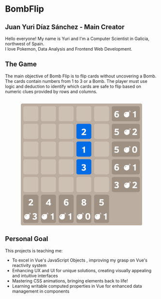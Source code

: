 # BombFlip

## Juan Yuri Díaz Sánchez - Main Creator
Hello everyone!
My name is Yuri and I'm a Computer Scientist in Galicia, northwest of Spain.
<br>  I love Pokemon, Data Analysis and Frontend Web Development.

## The Game
The main objective of Bomb Flip is to flip cards without uncovering a Bomb. The cards contain numbers from 1 to 3 or a Bomb. The player must use logic and deduction to identify which cards are safe to flip based on numeric clues provided by rows and columns.

<br>
<div style="text-align:center" align="center">
  <img src="https://github.com/juanyuri/figures/blob/main/bomb-flip/bombflip.png?raw=true" width="400" height="400" />
</div>

## Personal Goal
This projects is teaching me:
<ul>
  <li>To excel in Vue's JavaScript Objects , improving my grasp on Vue's reactivity system</li>
  <li>Enhancing UX and UI for unique solutions, creating visually appealing and intuitive interfaces</li>
  <li>Mastering CSS animations, bringing elements back to life!</li>
  <li>Learning writable computed properties in Vue for enhanced data management in components</li>
</ul>

